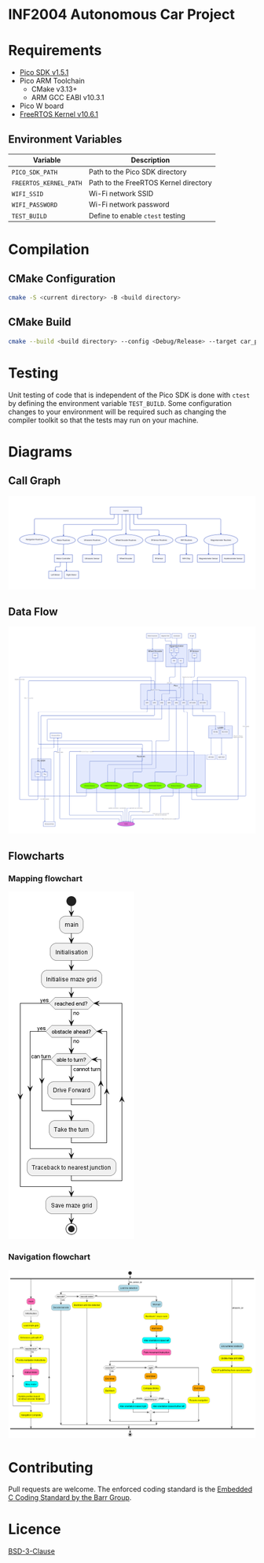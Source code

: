 # INF2004 Autonomous Car Project

# Requirements
- [Pico SDK v1.5.1](https://github.com/raspberrypi/pico-sdk/)
- Pico ARM Toolchain
    - CMake v3.13+
    - ARM GCC EABI v10.3.1
- Pico W board
- [FreeRTOS Kernel v10.6.1](https://github.com/FreeRTOS/FreeRTOS-Kernel/releases/tag/V10.6.1)

## Environment Variables

| Variable | Description |
| -- | -- |
| `PICO_SDK_PATH` | Path to the Pico SDK directory |
| `FREERTOS_KERNEL_PATH` | Path to the FreeRTOS Kernel directory |
| `WIFI_SSID` | Wi-Fi network SSID |
| `WIFI_PASSWORD` | Wi-Fi network password |
| `TEST_BUILD` | Define to enable `ctest` testing |


# Compilation

## CMake Configuration
```bash
cmake -S <current directory> -B <build directory>
```

## CMake Build
```bash
cmake --build <build directory> --config <Debug/Release> --target car_project -j 18 --
```

# Testing
Unit testing of code that is independent of the Pico SDK is done with `ctest` by defining the environment variable `TEST_BUILD`. Some configuration changes to your environment will be required such as changing the compiler toolkit so that the tests may run on your machine.

# Diagrams
## Call Graph
![Call graph](docs/callgraph.svg)

## Data Flow
![Data flow](docs/dataflow.svg)

## Flowcharts
### Mapping flowchart
![Mapping](docs/mapping_flowchart.png)
### Navigation flowchart
![Navigation](docs/navigation_flowchart.png)

# Contributing

Pull requests are welcome. The enforced coding standard is the [Embedded C Coding Standard by the Barr Group](https://barrgroup.com/embedded-systems/books/embedded-c-coding-standard).

# Licence
[BSD-3-Clause](LICENSE.txt)